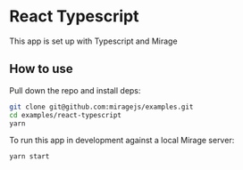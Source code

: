# React Typescript

This app is set up with Typescript and Mirage

## How to use

Pull down the repo and install deps:

```sh
git clone git@github.com:miragejs/examples.git
cd examples/react-typescript
yarn
```

To run this app in development against a local Mirage server:

```sh
yarn start
```